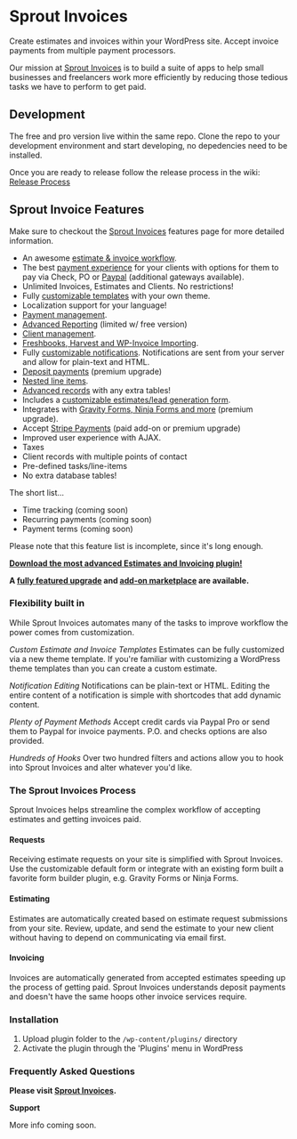# Sprout Invoices
Create estimates and invoices within your WordPress site. Accept invoice payments from multiple payment processors.

Our mission at [Sprout Invoices](https://sproutinvoices.com/) is to build a suite of apps to help small businesses and freelancers work more efficiently by reducing those tedious tasks we have to perform to get paid.

## Development
The free and pro version live within the same repo. Clone the repo to your development environment and start developing, no depedencies need to be installed.

Once you are ready to release follow the release process in the wiki: [Release Process](https://github.com/BoldGrid/sprout-invoices/wiki/Release-Process)

## Sprout Invoice Features

Make sure to checkout the [Sprout Invoices](https://sproutinvoices.com) features page for more detailed information.

* An awesome [estimate & invoice workflow](https://sproutinvoices.com/news/what-sprout-invoices-solves-for-freelancers-and-wordpress-sites/).
* The best [payment experience](https://sproutinvoices.com/news/sprout-invoices-payment-options-deposits-checks-authorizations/) for your clients with options for them to pay via Check, PO or [Paypal](https://sproutinvoices.com/marketplace/paypal-payments-express-checkout/) (additional gateways available).
* Unlimited Invoices, Estimates and Clients. No restrictions!
* Fully [customizable templates](https://sproutinvoices.com/support/knowledgebase/sprout-invoices/customizing-templates/) with your own theme.
* Localization support for your language!
* [Payment management](https://sproutinvoices.com/support/knowledgebase/sprout-invoices/payments/).
* [Advanced Reporting](https://sproutinvoices.com/support/knowledgebase/sprout-invoices/reports/) (limited w/ free version)
* [Client management](https://sproutinvoices.com/support/knowledgebase/sprout-invoices/clients/).
* [Freshbooks, Harvest and WP-Invoice Importing](https://sproutinvoices.com/news/feature-spotlight-import-freshbooks-harvest-wp-invoice/).
* Fully [customizable notifications](https://sproutinvoices.com/support/knowledgebase/sprout-invoices/notifications/). Notifications are sent from your server and allow for plain-text and HTML.
* [Deposit payments](https://sproutinvoices.com/news/feature-spotlight-invoice-deposits/) (premium upgrade)
* [Nested line items](https://sproutinvoices.com/news/feature-spotlight-nested-invoice-line-items/).
* [Advanced records](https://sproutinvoices.com/support/knowledgebase/sprout-invoices/tools/) with any extra tables!
* Includes a [customizable estimates/lead generation form](https://sproutinvoices.com/support/knowledgebase/sprout-invoices/advanced/customize-estimate-submission-form/).
* Integrates with [Gravity Forms, Ninja Forms and more](https://sproutinvoices.com/marketplace/advanced-form-integration-gravity-ninja-forms/) (premium upgrade).
* Accept [Stripe Payments](https://sproutinvoices.com/marketplace/stripe-payments/) (paid add-on or premium upgrade)
* Improved user experience with AJAX.
* Taxes
* Client records with multiple points of contact
* Pre-defined tasks/line-items
* No extra database tables!

The short list...

* Time tracking (coming soon)
* Recurring payments (coming soon)
* Payment terms (coming soon)

Please note that this feature list is incomplete, since it's long enough.


**[Download the most advanced Estimates and Invoicing plugin!](http://downloads.wordpress.org/plugin/sprout-invoices.zip)**

**A [fully featured upgrade](https://sproutinvoices.com) and [add-on marketplace](https://sproutinvoices.com/marketplace/) are available.**


### Flexibility built in

While Sprout Invoices automates many of the tasks to improve workflow the power comes from customization.

*Custom Estimate and Invoice Templates*
Estimates can be fully customized via a new theme template. If you're familiar with customizing a WordPress theme templates than you can create a custom estimate.

*Notification Editing*
Notifications can be plain-text or HTML. Editing the entire content of a notification is simple with shortcodes that add dynamic content.

*Plenty of Payment Methods*
Accept credit cards via Paypal Pro or send them to Paypal for invoice payments. P.O. and checks options are also provided.

*Hundreds of Hooks*
Over two hundred filters and actions allow you to hook into Sprout Invoices and alter whatever you'd like.


### The Sprout Invoices Process

Sprout Invoices helps streamline the complex workflow of accepting estimates and getting invoices paid.

#### Requests

Receiving estimate requests on your site is simplified with Sprout Invoices. Use the customizable default form or integrate with an existing form built a favorite form builder plugin, e.g. Gravity Forms or Ninja Forms.

#### Estimating

Estimates are automatically created based on estimate request submissions from your site. Review, update, and send the estimate to your new client without having to depend on communicating via email first.


#### Invoicing

Invoices are automatically generated from accepted estimates speeding up the process of getting paid. Sprout Invoices understands deposit payments and doesn't have the same hoops other invoice services require.

### Installation

1. Upload plugin folder to the `/wp-content/plugins/` directory
1. Activate the plugin through the 'Plugins' menu in WordPress

### Frequently Asked Questions

**Please visit [Sprout Invoices](https://sproutinvoices.com).**

**Support**

More info coming soon.
